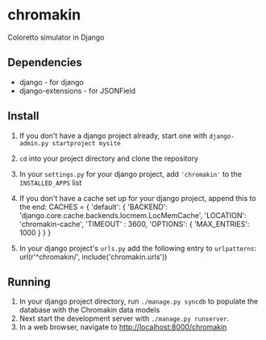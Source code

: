 chromakin
===============

Coloretto simulator in Django

## Dependencies

* django - for django
* django-extensions - for JSONField  

## Install

1. If you don't have a django project already, start one with
`django-admin.py startproject mysite`
2. `cd` into your project directory and clone the repository
3. In your `settings.py` for your django project, add `'chromakin'`
to the `INSTALLED_APPS` list
4. If you don't have a cache set up for your django project, 
append this to the end:
   CACHES = {
        'default': {
            'BACKEND': 'django.core.cache.backends.locmem.LocMemCache',
            'LOCATION': 'chromakin-cache',
            'TIMEOUT' : 3600,
            'OPTIONS': {
                'MAX_ENTRIES': 1000
            }
        }
    }

5. In your django project's `urls.py` add the following entry to `urlpatterns`:
    url(r'^chromakin/', include('chromakin.urls'))
        
## Running

1. In your django project directory, run `./manage.py syncdb` to populate
the database with the Chromakin data models
2. Next start the development server with `./manage.py runserver`.
3. In a web browser, navigate to [http://localhost:8000/chromakin](http://localhost:8000/chromakin) 
